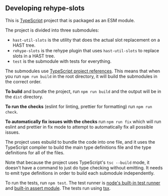 ## Developing rehype-slots

This is [TypeScript](https://www.typescriptlang.org/) project that is packaged
as an ESM module.

The project is divided into three submodules:

- `hast-util-slots` is the utility that does the actual slot replacement on a
  HAST tree.
- `rehype-slots` is the rehype plugin that uses `hast-util-slots` to replace
  slots in a HAST tree.
- `test` is the submodule with tests for everything.

The submodules use
[TypeScript project references](https://www.typescriptlang.org/docs/handbook/project-references.html).
This means that when you run `npm run build` in the root directory, it will
build the submodules in the correct order.

**To build** and bundle the project, run `npm run build` and the output will be
in the `dist` directory.

**To run the checks** (eslint for linting, prettier for formatting) run
`npm run check`.

**To automatically fix issues with the checks** run `npm run fix` which will run
eslint and prettier in fix mode to attempt to automatically fix all possible
issues.

The project uses esbuild to bundle the code into one file, and it uses the
TypeScript compiler to build the main type definitions file and the type
definitions for all of the files.

Note that because the project uses TypeScript's `tsc --build` mode, it doesn't
have a command to just do type checking without emitting. It needs to emit type
definitions in order to build each submodule independently.

To run the tests, run `npm test`. The test runner is
[node's built-in test runner](https://nodejs.org/api/test.html) and
[built-in assert module](https://nodejs.org/api/assert.html). The tests run
using [tsx](https://github.com/privatenumber/tsx).
